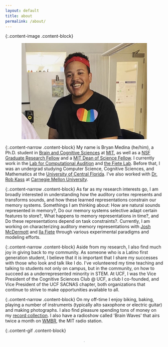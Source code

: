 ```yaml
---
layout: default
title: about
permalink: /about/
---
```


{:.content-image .content-block}
<figure><center>
  <img width="400" src="/images/me.jpeg" data-action="zoom"/>
</center></figure>

{:.content-narrow .content-block}
My name is Bryan Medina (he/him), a Ph.D. student in [Brain and Cognitive Sciences](https://bcs.mit.edu/) at [MIT](http://web.mit.edu/), as well as a [NSF Graduate Research Fellow](https://www.nsfgrfp.org/resources/about-grfp/) and a [MIT Dean of Science Fellow](https://science.mit.edu/about/awards/deans-fellowship-program/). I currently work in the [Lab for Computational Audition](http://mcdermottlab.mit.edu/) and [the Fiete Lab](https://fietelab.mit.edu). Before that, I was an undergrad studying Computer Science, Cognitive Sciences, and Mathematics at the [University of Central Florida](https://www.ucf.edu/). I've also worked with [Dr. Rob Kass](https://www.stat.cmu.edu/~kass/) at [Carnegie Mellon University](https://www.cmu.edu/).

{:.content-narrow .content-block}
As far as my research interests go, I am broadly interested in understanding how the auditory cortex represents and transforms sounds, and how these learned representations constrain our memory systems. Somethings I am thinking about: How are natural sounds represented in memory?, Do our memory systems selective adapt certain features to store?, What happens to memory representations in time?, and Do these representations depend on task constraints?. Currently, I am working on characterizing auditory memory representations with [Josh McDermott](http://web.mit.edu/jhm/www/) and [Ila Fiete](https://fietelab.mit.edu/people/) through various experimental paradigms and modeling efforts.

{:.content-narrow .content-block}
Aside from my research, I also find much joy in giving back to my community. As someone who is a Latino first generation student, I believe that it is important that I share my successes with those who look and talk like I do. I've volunteered my time teaching and talking to students not only on campus, but in the community, on how to succeed as a underrepresented minority in STEM. At UCF, I was the Vice President of the Cognitive Sciences Club @ UCF, a club I co-founded, and Vice President of the UCF SACNAS chapter, both organizations that continue to strive to make opportunities available to all.

{:.content-narrow .content-block}
On my off-time I enjoy biking, baking, playing a number of instruments (typically alto saxophone or electric guitar) and making photographs. I also find pleasure spending tons of money on my [record collection](https://www.discogs.com/user/bj_medina/collection?page=1&limit=100&header=1&layout=big). I also have a radioshow called 'Brain Waves' that airs twice a month on [WMBR](wmbr.org), the MIT radio station.

{:.content-gif .content-block}
<figure><center>
  <img width="2" src="/images/BCS.gif" />
</center></figure>
